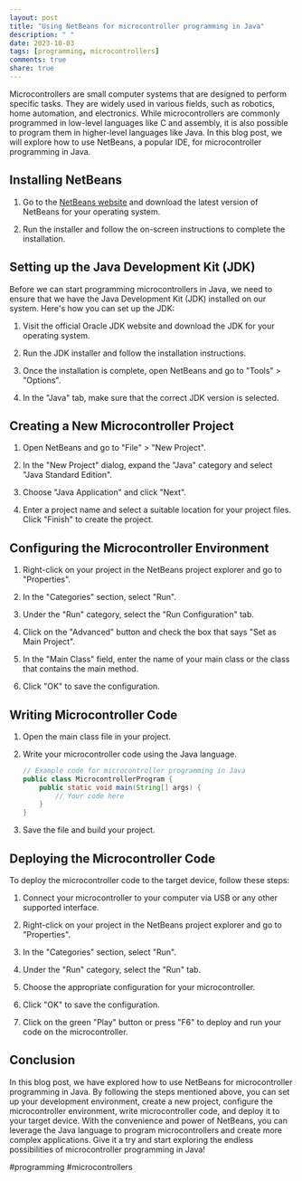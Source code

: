 ```yaml
---
layout: post
title: "Using NetBeans for microcontroller programming in Java"
description: " "
date: 2023-10-03
tags: [programming, microcontrollers]
comments: true
share: true
---
```


Microcontrollers are small computer systems that are designed to perform specific tasks. They are widely used in various fields, such as robotics, home automation, and electronics. While microcontrollers are commonly programmed in low-level languages like C and assembly, it is also possible to program them in higher-level languages like Java. In this blog post, we will explore how to use NetBeans, a popular IDE, for microcontroller programming in Java.

## Installing NetBeans

1. Go to the [NetBeans website](https://netbeans.apache.org/download/index.html) and download the latest version of NetBeans for your operating system.

2. Run the installer and follow the on-screen instructions to complete the installation.

## Setting up the Java Development Kit (JDK)

Before we can start programming microcontrollers in Java, we need to ensure that we have the Java Development Kit (JDK) installed on our system. Here's how you can set up the JDK:

1. Visit the official Oracle JDK website and download the JDK for your operating system.

2. Run the JDK installer and follow the installation instructions.

3. Once the installation is complete, open NetBeans and go to "Tools" > "Options".

4. In the "Java" tab, make sure that the correct JDK version is selected.

## Creating a New Microcontroller Project

1. Open NetBeans and go to "File" > "New Project".

2. In the "New Project" dialog, expand the "Java" category and select "Java Standard Edition".

3. Choose "Java Application" and click "Next".

4. Enter a project name and select a suitable location for your project files. Click "Finish" to create the project.

## Configuring the Microcontroller Environment

1. Right-click on your project in the NetBeans project explorer and go to "Properties".

2. In the "Categories" section, select "Run".

3. Under the "Run" category, select the "Run Configuration" tab.

4. Click on the "Advanced" button and check the box that says "Set as Main Project".

5. In the "Main Class" field, enter the name of your main class or the class that contains the main method.

6. Click "OK" to save the configuration.

## Writing Microcontroller Code

1. Open the main class file in your project.

2. Write your microcontroller code using the Java language.

    ```java
    // Example code for microcontroller programming in Java
    public class MicrocontrollerProgram {
        public static void main(String[] args) {
            // Your code here
        }
    }
    ```

3. Save the file and build your project.

## Deploying the Microcontroller Code

To deploy the microcontroller code to the target device, follow these steps:

1. Connect your microcontroller to your computer via USB or any other supported interface.

2. Right-click on your project in the NetBeans project explorer and go to "Properties".

3. In the "Categories" section, select "Run".

4. Under the "Run" category, select the "Run" tab.

5. Choose the appropriate configuration for your microcontroller.

6. Click "OK" to save the configuration.

7. Click on the green "Play" button or press "F6" to deploy and run your code on the microcontroller.

## Conclusion

In this blog post, we have explored how to use NetBeans for microcontroller programming in Java. By following the steps mentioned above, you can set up your development environment, create a new project, configure the microcontroller environment, write microcontroller code, and deploy it to your target device. With the convenience and power of NetBeans, you can leverage the Java language to program microcontrollers and create more complex applications. Give it a try and start exploring the endless possibilities of microcontroller programming in Java!

#programming #microcontrollers